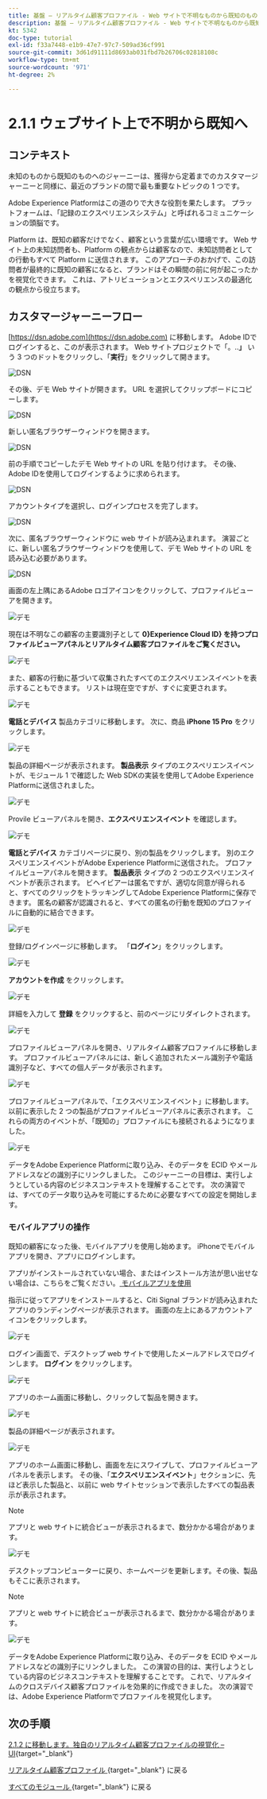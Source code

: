```yaml
---
title: 基盤 – リアルタイム顧客プロファイル - Web サイトで不明なものから既知のものまで
description: 基盤 – リアルタイム顧客プロファイル - Web サイトで不明なものから既知のものまで
kt: 5342
doc-type: tutorial
exl-id: f33a7448-e1b9-47e7-97c7-509ad36cf991
source-git-commit: 3d61d91111d8693ab031fbd7b26706c02818108c
workflow-type: tm+mt
source-wordcount: '971'
ht-degree: 2%

---
```


# 2.1.1 ウェブサイト上で不明から既知へ

## コンテキスト

未知のものから既知のものへのジャーニーは、獲得から定着までのカスタマージャーニーと同様に、最近のブランドの間で最も重要なトピックの 1 つです。

Adobe Experience Platformはこの道のりで大きな役割を果たします。 プラットフォームは、「記録のエクスペリエンスシステム」と呼ばれるコミュニケーションの頭脳です。

Platform は、既知の顧客だけでなく、顧客という言葉が広い環境です。 Web サイト上の未知訪問者も、Platform の観点からは顧客なので、未知訪問者としての行動もすべて Platform に送信されます。 このアプローチのおかげで、この訪問者が最終的に既知の顧客になると、ブランドはその瞬間の前に何が起こったかを視覚化できます。 これは、アトリビューションとエクスペリエンスの最適化の観点から役立ちます。

## カスタマージャーニーフロー

[https://dsn.adobe.com](https://dsn.adobe.com) に移動します。 Adobe IDでログインすると、このが表示されます。 Web サイトプロジェクトで「。..**」** いう 3 つのドットをクリックし、「**実行**」をクリックして開きます。

![DSN](./../../datacollection/dc1.1/images/web8.png)

その後、デモ Web サイトが開きます。 URL を選択してクリップボードにコピーします。

![DSN](../../../getting-started/gettingstarted/images/web3.png)

新しい匿名ブラウザーウィンドウを開きます。

![DSN](../../../getting-started/gettingstarted/images/web4.png)

前の手順でコピーしたデモ Web サイトの URL を貼り付けます。 その後、Adobe IDを使用してログインするように求められます。

![DSN](../../../getting-started/gettingstarted/images/web5.png)

アカウントタイプを選択し、ログインプロセスを完了します。

![DSN](../../../getting-started/gettingstarted/images/web6.png)

次に、匿名ブラウザーウィンドウに web サイトが読み込まれます。 演習ごとに、新しい匿名ブラウザーウィンドウを使用して、デモ Web サイトの URL を読み込む必要があります。

![DSN](../../../getting-started/gettingstarted/images/web7.png)

画面の左上隅にあるAdobe ロゴアイコンをクリックして、プロファイルビューアを開きます。

![デモ](../../datacollection/dc1.2/images/pv1.png)

現在は不明なこの顧客の主要識別子として **0&rbrace;Experience Cloud ID&rbrace; を持つプロファイルビューアパネルとリアルタイム顧客プロファイルをご覧ください。**

![デモ](../../datacollection/dc1.2/images/pv2.png)

また、顧客の行動に基づいて収集されたすべてのエクスペリエンスイベントを表示することもできます。 リストは現在空ですが、すぐに変更されます。

![デモ](../../datacollection/dc1.2/images/pv3.png)

**電話とデバイス** 製品カテゴリに移動します。 次に、商品 **iPhone 15 Pro** をクリックします。

![デモ](../../datacollection/dc1.2/images/pv4.png)

製品の詳細ページが表示されます。 **製品表示** タイプのエクスペリエンスイベントが、モジュール 1 で確認した Web SDKの実装を使用してAdobe Experience Platformに送信されました。

![デモ](../../datacollection/dc1.2/images/pv5.png)

Provile ビューアパネルを開き、**エクスペリエンスイベント** を確認します。

![デモ](../../datacollection/dc1.2/images/pv6.png)

**電話とデバイス** カテゴリページに戻り、別の製品をクリックします。 別のエクスペリエンスイベントがAdobe Experience Platformに送信された。 プロファイルビューアパネルを開きます。 **製品表示** タイプの 2 つのエクスペリエンスイベントが表示されます。 ビヘイビアーは匿名ですが、適切な同意が得られると、すべてのクリックをトラッキングしてAdobe Experience Platformに保存できます。 匿名の顧客が認識されると、すべての匿名の行動を既知のプロファイルに自動的に結合できます。

![デモ](../../datacollection/dc1.2/images/pv7.png)

登録/ログインページに移動します。 「**ログイン**」をクリックします。

![デモ](../../datacollection/dc1.2/images/pv8.png)

**アカウントを作成** をクリックします。

![デモ](../../datacollection/dc1.2/images/pv9.png)

詳細を入力して **登録** をクリックすると、前のページにリダイレクトされます。

![デモ](../../datacollection/dc1.2/images/pv10.png)

プロファイルビューアパネルを開き、リアルタイム顧客プロファイルに移動します。 プロファイルビューアパネルには、新しく追加されたメール識別子や電話識別子など、すべての個人データが表示されます。

![デモ](../../datacollection/dc1.2/images/pv11.png)

プロファイルビューアパネルで、「エクスペリエンスイベント」に移動します。 以前に表示した 2 つの製品がプロファイルビューアパネルに表示されます。 これらの両方のイベントが、「既知の」プロファイルにも接続されるようになりました。

![デモ](../../datacollection/dc1.2/images/pv12.png)

データをAdobe Experience Platformに取り込み、そのデータを ECID やメールアドレスなどの識別子にリンクしました。 このジャーニーの目標は、実行しようとしている内容のビジネスコンテキストを理解することです。 次の演習では、すべてのデータ取り込みを可能にするために必要なすべての設定を開始します。

### モバイルアプリの操作

既知の顧客になった後、モバイルアプリを使用し始めます。 iPhoneでモバイルアプリを開き、アプリにログインします。

アプリがインストールされていない場合、またはインストール方法が思い出せない場合は、こちらをご覧ください。[ モバイルアプリを使用 ](../../../getting-started/gettingstarted/ex5.md)

指示に従ってアプリをインストールすると、Citi Signal ブランドが読み込まれたアプリのランディングページが表示されます。 画面の左上にあるアカウントアイコンをクリックします。

![デモ](./images/app_hp1.png)

ログイン画面で、デスクトップ web サイトで使用したメールアドレスでログインします。 **ログイン** をクリックします。

![デモ](./images/app_acc.png)

アプリのホーム画面に移動し、クリックして製品を開きます。

![デモ](./images/app_hp.png)

製品の詳細ページが表示されます。

![デモ](./images/app_galaxy.png)

アプリのホーム画面に移動し、画面を左にスワイプして、プロファイルビューアパネルを表示します。 その後、「**エクスペリエンスイベント**」セクションに、先ほど表示した製品と、以前に web サイトセッションで表示したすべての製品表示が表示されます。

>[!NOTE]
>
>アプリと web サイトに統合ビューが表示されるまで、数分かかる場合があります。

![デモ](./images/app_after_galaxy.png)

デスクトップコンピューターに戻り、ホームページを更新します。その後、製品もそこに表示されます。

>[!NOTE]
>
>アプリと web サイトに統合ビューが表示されるまで、数分かかる場合があります。

![デモ](./images/web_x_aftermobile.png)

データをAdobe Experience Platformに取り込み、そのデータを ECID やメールアドレスなどの識別子にリンクしました。 この演習の目的は、実行しようとしている内容のビジネスコンテキストを理解することです。 これで、リアルタイムのクロスデバイス顧客プロファイルを効果的に作成できました。 次の演習では、Adobe Experience Platformでプロファイルを視覚化します。

## 次の手順

[2.1.2 に移動します。独自のリアルタイム顧客プロファイルの視覚化 – UI](./ex2.md){target="_blank"}

[ リアルタイム顧客プロファイル ](./real-time-customer-profile.md){target="_blank"} に戻る

[ すべてのモジュール ](./../../../../overview.md){target="_blank"} に戻る

